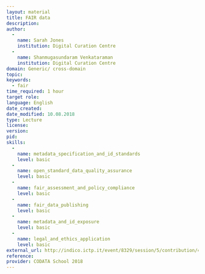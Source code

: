```yaml
---
layout: material
title: FAIR data
description: 
author: 
  - 
    name: Sarah Jones
    institution: Digital Curation Centre
  - 
    name: Shanmugasundaram Venkataraman
    institution: Digital Curation Centre
domain: Generic/ cross-domain
topic: 
keywords: 
  - fair
time_required: 1 hour
target role: 
language: English
date_created: 
date_modified: 10.08.2018
type: Lecture
license: 
version: 
pid: 
skills: 
  - 
    name: metadata_specification_and_id_standards
    level: basic
  - 
    name: open_standard_data_quality_assurance
    level: basic
  - 
    name: fair_assessment_and_policy_compliance
    level: basic
  - 
    name: fair_data_publishing
    level: basic
  - 
    name: metadata_and_id_exposure
    level: basic
  - 
    name: legal_and_ethics_application
    level: basic
external_url: http://indico.ictp.it/event/8329/session/5/contribution/46
reference: 
provider: CODATA School 2018
---
```

